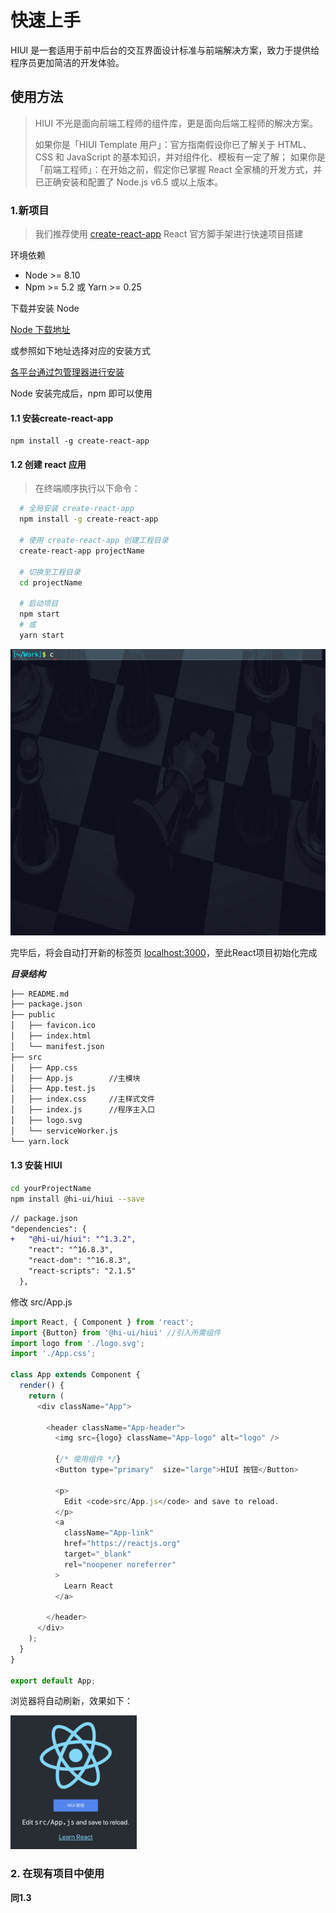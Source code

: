 # 快速上手

HIUI 是一套适用于前中后台的交互界面设计标准与前端解决方案，致力于提供给程序员更加简洁的开发体验。

## 使用方法

> HIUI 不光是面向前端工程师的组件库，更是面向后端工程师的解决方案。
>
> 如果你是「HIUI Template 用户」：官方指南假设你已了解关于 HTML、CSS 和 JavaScript 的基本知识，并对组件化、模板有一定了解；
> 如果你是「前端工程师」：在开始之前，假定你已掌握 React 全家桶的开发方式，并已正确安装和配置了 Node.js v6.5 或以上版本。

### 1.新项目

> 我们推荐使用 [create-react-app](https://www.npmjs.com/package/create-react-app) React 官方脚手架进行快速项目搭建

环境依赖

- Node >= 8.10
- Npm >= 5.2  或 Yarn >= 0.25

下载并安装 Node

[Node 下载地址](https://nodejs.org/zh-cn/download/)

或参照如下地址选择对应的安装方式

[各平台通过包管理器进行安装](https://nodejs.org/zh-cn/download/package-manager/)

Node 安装完成后，npm 即可以使用

#### 1.1 安装create-react-app

```shell
npm install -g create-react-app
```

#### 1.2 创建 react 应用

> 在终端顺序执行以下命令：

```bash
  # 全局安装 create-react-app
  npm install -g create-react-app

  # 使用 create-react-app 创建工程目录
  create-react-app projectName

  # 切换至工程目录
  cd projectName

  # 启动项目
  npm start 
  # 或
  yarn start
```

![](./static/img/docs/create-react-app.gif)

完毕后，将会自动打开新的标签页 [localhost:3000](localhost:3000)，至此React项目初始化完成

***目录结构***

```html
├── README.md
├── package.json
├── public
│   ├── favicon.ico
│   ├── index.html
│   └── manifest.json
├── src
│   ├── App.css
│   ├── App.js        //主模块
│   ├── App.test.js
│   ├── index.css     //主样式文件
│   ├── index.js      //程序主入口
│   ├── logo.svg
│   └── serviceWorker.js
└── yarn.lock
```

#### 1.3 安装 HIUI

```sh
cd yourProjectName
npm install @hi-ui/hiui --save
```

```diff
// package.json  
"dependencies": {
+   "@hi-ui/hiui": "^1.3.2",
    "react": "^16.8.3",
    "react-dom": "^16.8.3",
    "react-scripts": "2.1.5"
  },
```

修改 src/App.js

```javascript
import React, { Component } from 'react';
import {Button} from '@hi-ui/hiui' //引入所需组件
import logo from './logo.svg';
import './App.css';

class App extends Component {
  render() {
    return (
      <div className="App">
      
        <header className="App-header">
          <img src={logo} className="App-logo" alt="logo" />
        
          {/* 使用组件 */}
          <Button type="primary"  size="large">HIUI 按钮</Button>

          <p>
            Edit <code>src/App.js</code> and save to reload.
          </p>
          <a
            className="App-link"
            href="https://reactjs.org"
            target="_blank"
            rel="noopener noreferrer"
          >
            Learn React
          </a>
          
        </header>
      </div>
    );
  }
}

export default App;
```

浏览器将自动刷新，效果如下：

<img src="./static/img/docs/effect.jpg" width="40%"/>

### 2. 在现有项目中使用

**同1.3**
